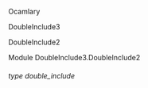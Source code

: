 Ocamlary

DoubleInclude3

DoubleInclude2

Module DoubleInclude3.DoubleInclude2

<a id="type-double_include"></a>

###### type double_include